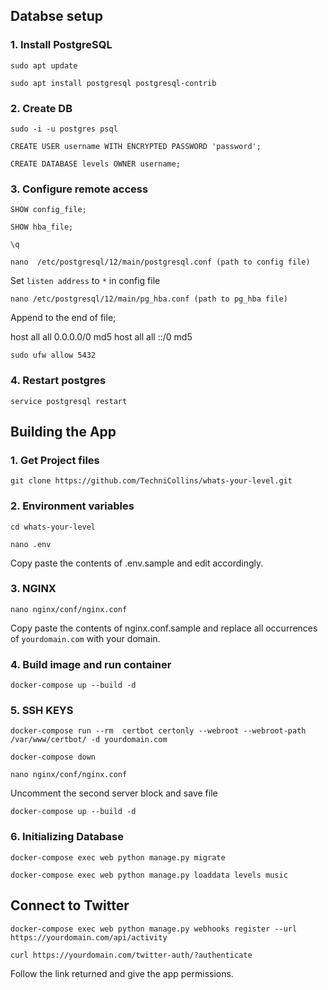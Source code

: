 ## Databse setup


### 1. Install PostgreSQL

    sudo apt update

    sudo apt install postgresql postgresql-contrib


### 2. Create DB

    sudo -i -u postgres psql

    CREATE USER username WITH ENCRYPTED PASSWORD 'password';

    CREATE DATABASE levels OWNER username;


### 3. Configure remote access

    SHOW config_file;

    SHOW hba_file;

    \q

    nano  /etc/postgresql/12/main/postgresql.conf (path to config file)


Set `listen address` to `*` in config file


    nano /etc/postgresql/12/main/pg_hba.conf (path to pg_hba file)


Append to the end of file;

host    all             all              0.0.0.0/0                       md5
host    all             all              ::/0                            md5


    sudo ufw allow 5432


### 4. Restart postgres

    service postgresql restart


## Building the App

### 1. Get Project files

    git clone https://github.com/TechniCollins/whats-your-level.git


### 2. Environment variables

    cd whats-your-level
    
    nano .env

Copy paste the contents of .env.sample and edit accordingly.


### 3. NGINX

    nano nginx/conf/nginx.conf


Copy paste the contents of nginx.conf.sample and replace all occurrences of `yourdomain.com` with your domain.


### 4. Build image and run container
    
    docker-compose up --build -d


### 5. SSH KEYS

    docker-compose run --rm  certbot certonly --webroot --webroot-path /var/www/certbot/ -d yourdomain.com

    docker-compose down

    nano nginx/conf/nginx.conf


Uncomment the second server block and save file

    docker-compose up --build -d


### 6. Initializing Database

    docker-compose exec web python manage.py migrate

    docker-compose exec web python manage.py loaddata levels music


## Connect to Twitter
    
    docker-compose exec web python manage.py webhooks register --url https://yourdomain.com/api/activity
    
    curl https://yourdomain.com/twitter-auth/?authenticate

Follow the link returned and give the app permissions.
